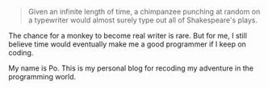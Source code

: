 > Given an infinite length of time, a chimpanzee punching at random on a typewriter would almost surely type out all of Shakespeare's plays.

The chance for a monkey to become real writer is rare. 
But for me, I still believe time would eventually make me a good programmer 
if I keep on coding.

My name is Po. This is my personal blog for recoding my adventure in the programming world. 